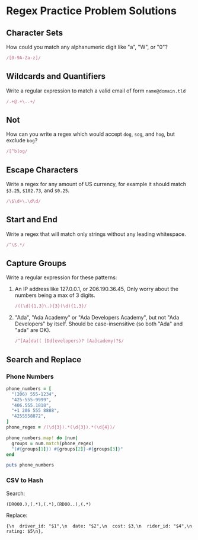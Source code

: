 # Regex Practice Problem Solutions

## Character Sets

How could you match any alphanumeric digit like "a", "W", or "0"?

```ruby
/[0-9A-Za-z]/
```

## Wildcards and Quantifiers

Write a regular expression to match a valid email of form `name@domain.tld`

```ruby
/.+@.+\..+/
```

## Not

How can you write a regex which would accept `dog`, `sog`, and `hog`, but exclude `bog`?

```ruby
/[^b]og/
```

## Escape Characters

Write a regex for any amount of US currency, for example it should match `$3.25`, `$102.73`, and `$0.25`.

```ruby
/\$\d+\.\d\d/
```

## Start and End

Write a regex that will match only strings without any leading whitespace.

```ruby
/^\S.*/
```

## Capture Groups

Write a regular expression for these patterns:

1. An IP address like 127.0.0.1, or 206.190.36.45, Only worry about the numbers being a max of 3 digits.
    ```ruby
    /((\d){1,3}\.){3}(\d){1,3}/
    ```
1. "Ada", "Ada Academy" or "Ada Developers Academy", but not "Ada Developers" by itself. Should be case-insensitive (so both "Ada" and "ada" are OK).
    ```ruby
    /^[Aa]da(( [Dd]evelopers)? [Aa]cademy)?$/
    ```

## Search and Replace

### Phone Numbers

```ruby
phone_numbers = [
  "(206) 555-1234",
  "425-555-9999",
  "406.555.1818",
  "+1 206 555 8888",
  "4255558872",
]
phone_regex = /(\d{3}).*(\d{3}).*(\d{4})/

phone_numbers.map! do |num|
  groups = num.match(phone_regex)
  "(#{groups[1]}) #{groups[2]}-#{groups[3]}"
end

puts phone_numbers
```

### CSV to Hash

Search:
```
(DR000.),(.*),(.*),(RD00..),(.*)
```

Replace:
```
{\n  driver_id: "$1",\n  date: "$2",\n  cost: $3,\n  rider_id: "$4",\n  rating: $5\n},
```
